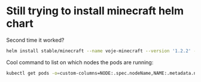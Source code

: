 # Still trying to install minecraft helm chart
Second time it worked?
```bash
helm install stable/minecraft --name voje-minecraft --version '1.2.2' --namespace minecraft --values minecraft.yaml
```

Cool command to list on which nodes the pods are running:
```bash
kubectl get pods -o=custom-columns=NODE:.spec.nodeName,NAME:.metadata.name --all-namespaces
```
